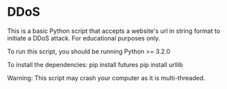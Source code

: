 DDoS
====

This is a basic Python script that accepts a website's url in string format to initiate a DDoS attack. For educational purposes only.

To run this script, you should be running Python >= 3.2.0

To install the dependencies:
pip install futures
pip install urllib

Warning: This script may crash your computer as it is multi-threaded. 
